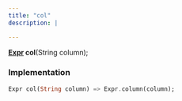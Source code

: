 ```yaml
---
title: "col"
description: |

---
```

<span class="dart-code"><strong>[Expr] col</strong>(<span class="nobr">String column</span>);</span>


### Implementation
```dart
Expr col(String column) => Expr.column(column);
```

[Expr]: /reference/classes/expr/